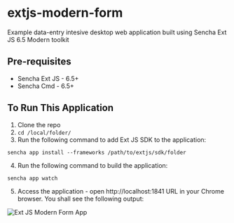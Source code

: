 # extjs-modern-form

Example data-entry intesive desktop web application built using Sencha Ext JS 6.5 Modern toolkit

## Pre-requisites
 * Sencha Ext JS - 6.5+
 * Sencha Cmd - 6.5+

## To Run This Application
1. Clone the repo
2. `cd /local/folder/`
3. Run the following command to add Ext JS SDK to the application:
 ```
 sencha app install --frameworks /path/to/extjs/sdk/folder
 ```
4. Run the following command to build the application:
 ```
 sencha app watch
 ```
 5. Access the application - open http://localhost:1841 URL in your Chrome browser. You shall see the following output:
 
![Ext JS Modern Form App](https://github.com/ajit-kumar-azad/extjs-modern-form/blob/master/assets/extjs-modern-form-app.png "Ext JS Modern Form App")
